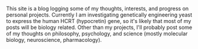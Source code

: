 This site is a blog logging some of my thoughts, interests, and progress on personal projects.  Currently I am investigating genetically engineering yeast to express the human HCRT (hypocretin) gene, so it's likely that most of my posts will be biology related.  Other than my projects, I'll probably post some of my thoughts on philosophy, psychology, and science (mostly molecular biology, neuroscience, pharmacology).  
